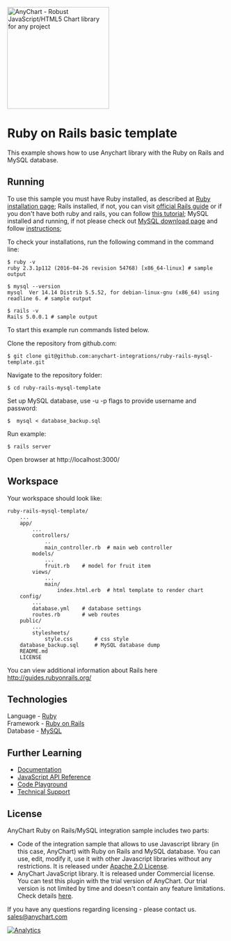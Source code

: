 [<img src="https://cdn.anychart.com/images/logo-transparent-segoe.png?2" width="234px" alt="AnyChart - Robust JavaScript/HTML5 Chart library for any project">](https://www.anychart.com)
# Ruby on Rails basic template

This example shows how to use Anychart library with the Ruby on Rails and MySQL database.

## Running

To use this sample you must have Ruby installed, as described at [Ruby installation page](https://www.ruby-lang.org/en/documentation/installation/);
Rails installed, if not, you can visit [official Rails guide](http://guides.rubyonrails.org/getting_started.html) or if you don't have both ruby and rails, you can follow [this tutorial](http://railsapps.github.io/installrubyonrails-ubuntu.html);
MySQL installed and running, if not please check out [MySQL download page](https://dev.mysql.com/downloads/installer/) and follow [instructions](http://dev.mysql.com/doc/refman/5.7/en/installing.html);


To check your installations, run the following command in the command line:
```
$ ruby -v
ruby 2.3.1p112 (2016-04-26 revision 54768) [x86_64-linux] # sample output

$ mysql --version
mysql  Ver 14.14 Distrib 5.5.52, for debian-linux-gnu (x86_64) using readline 6. # sample output

$ rails -v
Rails 5.0.0.1 # sample output
```

To start this example run commands listed below.

Clone the repository from github.com:
```
$ git clone git@github.com:anychart-integrations/ruby-rails-mysql-template.git
```

Navigate to the repository folder:
```
$ cd ruby-rails-mysql-template
```

Set up MySQL database, use -u -p flags to provide username and password:
```
$  mysql < database_backup.sql
```

Run example:
```
$ rails server
```

Open browser at http://localhost:3000/

## Workspace
Your workspace should look like:
```
ruby-rails-mysql-template/
    ...
    app/
        ...
        controllers/
            ..
            main_controller.rb  # main web controller
        models/
            ...
            fruit.rb    # model for fruit item
        views/
            ...
            main/
                index.html.erb  # html template to render chart
    config/
        ...
        database.yml    # database settings
        routes.rb       # web routes
    public/
        ...
        stylesheets/
            style.css       # css style
    database_backup.sql     # MySQL database dump
    README.md
    LICENSE

```
You can view additional information about Rails here http://guides.rubyonrails.org/

## Technologies
Language - [Ruby](https://www.ruby-lang.org)<br />
Framework - [Ruby on Rails](http://rubyonrails.org/)<br />
Database - [MySQL](https://www.mysql.com/)<br />

## Further Learning
* [Documentation](https://docs.anychart.com)
* [JavaScript API Reference](https://api.anychart.com)
* [Code Playground](https://playground.anychart.com)
* [Technical Support](https://www.anychart.com/support)

## License
AnyChart Ruby on Rails/MySQL integration sample includes two parts:
- Code of the integration sample that allows to use Javascript library (in this case, AnyChart) with Ruby on Rails and MySQL database. You can use, edit, modify it, use it with other Javascript libraries without any restrictions. It is released under [Apache 2.0 License](https://github.com/anychart-integrations/ruby-rails-mysql-template/blob/master/LICENSE).
- AnyChart JavaScript library. It is released under Commercial license. You can test this plugin with the trial version of AnyChart. Our trial version is not limited by time and doesn't contain any feature limitations. Check details [here](https://www.anychart.com/buy/).

If you have any questions regarding licensing - please contact us. <sales@anychart.com>

[![Analytics](https://ga-beacon.appspot.com/UA-228820-4/Integrations/ruby-rails-mysql-template?pixel&useReferer)](https://github.com/igrigorik/ga-beacon)

